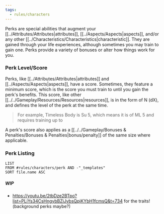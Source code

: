 ```yaml
---
tags:
  - rules/characters
---
```

Perks are special abilities that augment your [[../Attributes/Attributes|attributes]], [[../Aspects/Aspects|aspects]], and/or any other [[../Characteristics/Characteristics|characteristic]]. They are gained through your life experiences, although sometimes you may train to gain one.
Perks provide a variety of bonuses or alter how things work for you.

### Perk Level/Score
Perks, like [[../Attributes/Attributes|attributes]] and [[../Aspects/Aspects|aspects]], have a score. Sometimes, they feature a minimum score, which is the score you must train to until you gain the perk's benefits.
This score, like other [[../../Gameplay/Resources/Resources|resources]], is in the form of N (dX), and defines the level of the perk at the same time.
> For example, Timeless Body is Su 5, which means it is of ML 5 and requires training up to 

A perk's score also applies as a [[../../Gameplay/Bonuses & Penalties/Bonuses & Penalties|bonus/penalty]] of the same size where applicable.

### Perk Listing
```dataview
LIST
FROM #rules/characters/perk AND -"_templates"
SORT file.name ASC
```



##### WIP
- https://youtu.be/2tbDze2BTpo?list=PLiYs34CsHngybBZiJvbsQpjKYbH1fcmsQ&t=734 for the traits! (background perks maybe?)
